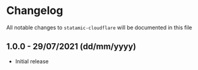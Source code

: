 # Changelog

All notable changes to `statamic-cloudflare` will be documented in this file

## 1.0.0 - 29/07/2021 (dd/mm/yyyy)

- Initial release